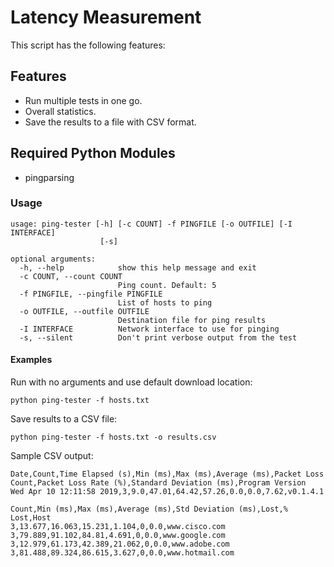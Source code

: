 # Latency Measurement

This script has the following features:

## Features
- Run multiple tests in one go.
- Overall statistics.
- Save the results to a file with CSV format.

## Required Python Modules
- pingparsing

### Usage

```
usage: ping-tester [-h] [-c COUNT] -f PINGFILE [-o OUTFILE] [-I INTERFACE]
                    [-s]

optional arguments:
  -h, --help            show this help message and exit
  -c COUNT, --count COUNT
                        Ping count. Default: 5
  -f PINGFILE, --pingfile PINGFILE
                        List of hosts to ping
  -o OUTFILE, --outfile OUTFILE
                        Destination file for ping results
  -I INTERFACE          Network interface to use for pinging
  -s, --silent          Don't print verbose output from the test
```

#### Examples

Run with no arguments and use default download location:

```
python ping-tester -f hosts.txt
```

Save results to a CSV file:

```
python ping-tester -f hosts.txt -o results.csv
```

Sample CSV output:

```
Date,Count,Time Elapsed (s),Min (ms),Max (ms),Average (ms),Packet Loss Count,Packet Loss Rate (%),Standard Deviation (ms),Program Version
Wed Apr 10 12:11:58 2019,3,9.0,47.01,64.42,57.26,0.0,0.0,7.62,v0.1.4.1

Count,Min (ms),Max (ms),Average (ms),Std Deviation (ms),Lost,% Lost,Host
3,13.677,16.063,15.231,1.104,0,0.0,www.cisco.com
3,79.889,91.102,84.81,4.691,0,0.0,www.google.com
3,12.979,61.173,42.389,21.062,0,0.0,www.adobe.com
3,81.488,89.324,86.615,3.627,0,0.0,www.hotmail.com

```
